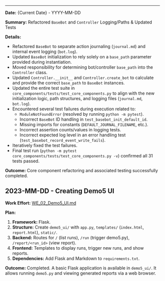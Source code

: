 ---

**Date:** {Current Date} - YYYY-MM-DD

**Summary:** Refactored `BaseBot` and `Controller` Logging/Paths & Updated Tests

**Details:**
*   Refactored `BaseBot` to separate action journaling (`journal.md`) and internal event logging (`bot.log`).
*   Updated `BaseBot` initialization to rely solely on a `base_path` parameter provided during instantiation.
*   Moved responsibility for determining bot/controller `base_path` into the `Controller` class.
*   Updated `Controller.__init__` and `Controller.create_bot` to calculate and provide the correct `base_path` to `BaseBot` instances.
*   Updated the entire test suite in `core_components/tests/test_core_components.py` to align with the new initialization logic, path structures, and logging files (`journal.md`, `bot.log`).
*   Encountered several test failures during execution related to:
    *   `ModuleNotFoundError` (resolved by running `python -m pytest`).
    *   Incorrect `BaseBot` ID handling in `test_basebot_init_default_id`.
    *   Missing imports for constants (`DEFAULT_JOURNAL_FILENAME`, etc.).
    *   Incorrect assertion counts/values in logging tests.
    *   Incorrect expected log level in an error handling test (`test_basebot_record_event_write_fails`).
*   Iteratively fixed the test failures.
*   Final test run (`python -m pytest core_components/tests/test_core_components.py -v`) confirmed all 31 tests passed.

**Outcome:** Core component refactoring and associated testing successfully completed.

## 2023-MM-DD - Creating Demo5 UI

**Work Effort:** [WE_02_Demo5_UI.md](work_efforts/WE_02_Demo5_UI.md)

**Plan:**
1.  **Framework:** Flask.
2.  **Structure:** Create `demo5_ui/` with `app.py`, `templates/` (`index.html`, `report.html`), `static/`.
3.  **Backend:** Routes for `/` (list runs), `/run` (trigger demo5.py), `/report/<run_id>` (view report).
4.  **Frontend:** Templates to display runs, trigger new runs, and show reports.
5.  **Dependencies:** Add Flask and Markdown to `requirements.txt`.

**Outcome:** Completed. A basic Flask application is available in `demo5_ui/`. It allows running `demo5.py` and viewing generated reports via a web browser.